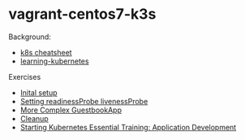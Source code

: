 # vagrant-centos7-k3s

Background:
* [k8s cheatsheet](https://kubernetes.io/docs/reference/kubectl/cheatsheet/)
* [learning-kubernetes](https://www.linkedin.com/learning/learning-kubernetes)


Exercises

* [Inital setup](docs/setupNewVM.md)
* [Setting readinessProbe livenessProbe](docs/readinessProbe_livenessProbe.md)
* [More Complex GuestbookApp](docs/moreComplexGuestbookApp.md)
* [Cleanup](docs/cleanup.md)
* [Starting Kubernetes Essential Training: Application Development](docs/Starting-Kubernetes-Essential-Training-AppDev.md)
